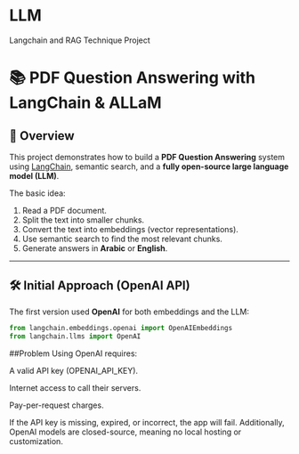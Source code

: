 # LLM
Langchain and RAG Technique Project 

# 📚 PDF Question Answering with LangChain & ALLaM

## 🚀 Overview
This project demonstrates how to build a **PDF Question Answering** system using [LangChain](https://www.langchain.com/), semantic search, and a **fully open-source large language model (LLM)**.

The basic idea:
1. Read a PDF document.
2. Split the text into smaller chunks.
3. Convert the text into embeddings (vector representations).
4. Use semantic search to find the most relevant chunks.
5. Generate answers in **Arabic** or **English**.

---

## 🛠 Initial Approach (OpenAI API)
The first version used **OpenAI** for both embeddings and the LLM:

```python
from langchain.embeddings.openai import OpenAIEmbeddings
from langchain.llms import OpenAI
```
##Problem
Using OpenAI requires:

A valid API key (OPENAI_API_KEY).

Internet access to call their servers.

Pay-per-request charges.

If the API key is missing, expired, or incorrect, the app will fail.
Additionally, OpenAI models are closed-source, meaning no local hosting or customization.
